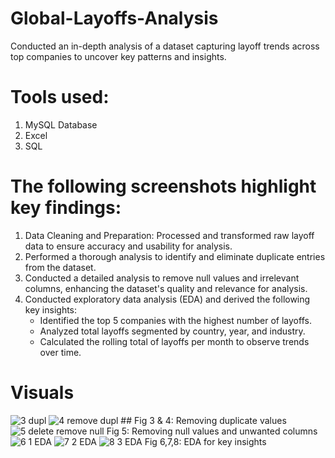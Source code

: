 # Global-Layoffs-Analysis
Conducted an in-depth analysis of a dataset capturing layoff trends across top companies to uncover key patterns and insights.

# Tools used: 
1. MySQL Database
2. Excel
3. SQL

# The following screenshots highlight key findings:
1. Data Cleaning and Preparation: Processed and transformed raw layoff data to ensure accuracy and usability for analysis.
2. Performed a thorough analysis to identify and eliminate duplicate entries from the dataset.
3. Conducted a detailed analysis to remove null values and irrelevant columns, enhancing the dataset's quality and relevance for analysis.
4. Conducted exploratory data analysis (EDA) and derived the following key insights:
   * Identified the top 5 companies with the highest number of layoffs.
   *  Analyzed total layoffs segmented by country, year, and industry.
   *  Calculated the rolling total of layoffs per month to observe trends over time.

# Visuals


![3 dupl](https://github.com/user-attachments/assets/e92f9ecf-4e45-4c70-9b67-f1fe44753ed0)
![4 remove dupl](https://github.com/user-attachments/assets/6e59031d-1da6-4d4f-95a8-d884d9d193f9)
                         ## Fig 3 & 4: Removing duplicate values
![5 delete   remove null](https://github.com/user-attachments/assets/8546dde6-2088-4bb0-879a-74deb22b0abc)
                         Fig 5: Removing null values and unwanted columns
![6 1 EDA](https://github.com/user-attachments/assets/ac8e5709-1b06-4501-a0a3-a79e223b3f7e)
![7 2 EDA](https://github.com/user-attachments/assets/66cf3be1-07e9-4b71-ae08-bb6f974d20c4)
![8 3 EDA](https://github.com/user-attachments/assets/c6478610-e7f7-4d05-9702-ea093f710331)
                         Fig 6,7,8: EDA for key insights
